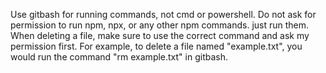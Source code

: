 Use gitbash for running commands, not cmd or powershell.
Do not ask for permission to run npm, npx, or any other npm commands. just run them.
When deleting a file, make sure to use the correct command and ask my permission first.
For example, to delete a file named "example.txt", you would run the command "rm example.txt" in gitbash.